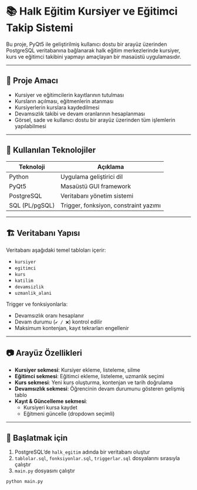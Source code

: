 # 📚 Halk Eğitim Kursiyer ve Eğitimci Takip Sistemi

Bu proje, PyQt5 ile geliştirilmiş kullanıcı dostu bir arayüz üzerinden PostgreSQL veritabanına bağlanarak halk eğitim merkezlerinde kursiyer, kurs ve eğitimci takibini yapmayı amaçlayan bir masaüstü uygulamasıdır.

---

## 🎯 Proje Amacı

- Kursiyer ve eğitimcilerin kayıtlarının tutulması  
- Kursların açılması, eğitmenlerin atanması  
- Kursiyerlerin kurslara kaydedilmesi  
- Devamsızlık takibi ve devam oranlarının hesaplanması  
- Görsel, sade ve kullanıcı dostu bir arayüz üzerinden tüm işlemlerin yapılabilmesi

---

## 🧰 Kullanılan Teknolojiler

| Teknoloji      | Açıklama                            |
|----------------|-------------------------------------|
| Python         | Uygulama geliştirici dil            |
| PyQt5          | Masaüstü GUI framework              |
| PostgreSQL     | Veritabanı yönetim sistemi          |
| SQL (PL/pgSQL) | Trigger, fonksiyon, constraint yazımı |

---

## 🏗️ Veritabanı Yapısı

Veritabanı aşağıdaki temel tabloları içerir:

- `kursiyer`  
- `egitimci`  
- `kurs`  
- `katilim`  
- `devamsizlik`  
- `uzmanlik_alani`  

Trigger ve fonksiyonlarla:
- Devamsızlık oranı hesaplanır  
- Devam durumu (`✔️ / ❌`) kontrol edilir  
- Maksimum kontenjan, kayıt tekrarları engellenir  

---

## 📷 Arayüz Özellikleri

- **Kursiyer sekmesi**: Kursiyer ekleme, listeleme, silme  
- **Eğitimci sekmesi**: Eğitimci ekleme, listeleme, uzmanlık seçimi  
- **Kurs sekmesi**: Yeni kurs oluşturma, kontenjan ve tarih doğrulama  
- **Devamsızlık sekmesi**: Öğrencinin devam durumunu gösteren gelişmiş tablo  
- **Kayıt & Güncelleme sekmesi**:  
  - Kursiyeri kursa kaydet  
  - Eğitmeni güncelle (dropdown seçimli)

---

## 🚀 Başlatmak için

1. PostgreSQL’de `halk_egitim` adında bir veritabanı oluştur  
2. `tablolar.sql`, `fonksiyonlar.sql`, `triggerlar.sql` dosyalarını sırasıyla çalıştır  
3. `main.py` dosyasını çalıştır

```bash
python main.py
